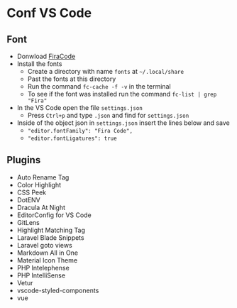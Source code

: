 # Conf VS Code

## Font
- Donwload [FiraCode](https://github.com/tonsky/FiraCode)
- Install the fonts
  - Create a directory with name `fonts` at `~/.local/share`
  - Past the fonts at this directory
  - Run the command `fc-cache -f -v` in the terminal
  - To see if the font was installed run the command `fc-list | grep "Fira"`
- In the VS Code open the file `settings.json`
  - Press `Ctrl+p` and type `.json` and find for `settings.json`
- Inside of the object json in `settings.json` insert the lines below and save
  - `"editor.fontFamily": "Fira Code",`
  - `"editor.fontLigatures": true`
  
  
## Plugins
- Auto Rename Tag
- Color Highlight
- CSS Peek
- DotENV
- Dracula At Night
- EditorConfig for VS Code
- GitLens
- Highlight Matching Tag
- Laravel Blade Snippets
- Laravel goto views
- Markdown All in One
- Material Icon Theme
- PHP Intelephense
- PHP IntelliSense
- Vetur
- vscode-styled-components
- vue
